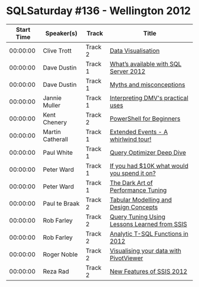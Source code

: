 # SQLSaturday #136 - Wellington 2012
Start Time|Speaker(s)|Track|Title
---|---|---|---
00:00:00|Clive Trott|Track 2|[Data Visualisation](11735.md)
00:00:00|Dave Dustin|Track 1|[What’s available with SQL Server 2012](12231.md)
00:00:00|Dave Dustin|Track 1|[Myths and misconceptions](12233.md)
00:00:00|Jannie Muller|Track 1|[Interpreting DMV's  practical uses](15751.md)
00:00:00|Kent Chenery|Track 2|[PowerShell for Beginners](18132.md)
00:00:00|Martin Catherall|Track 1|[Extended Events - A whirlwind tour!](19765.md)
00:00:00|Paul White|Track 1|[Query Optimizer Deep Dive](21883.md)
00:00:00|Peter Ward|Track 1|[If you had $10K what would you spend it on?](22054.md)
00:00:00|Peter Ward|Track 1|[The Dark Art of Performance Tuning](22055.md)
00:00:00|Paul te Braak|Track 2|[Tabular Modelling and Design Concepts](22377.md)
00:00:00|Rob Farley|Track 2|[Query Tuning Using Lessons Learned from SSIS](23214.md)
00:00:00|Rob Farley|Track 2|[Analytic T-SQL Functions in 2012](23217.md)
00:00:00|Roger Noble|Track 2|[Visualising  your data with PivotViewer](23414.md)
00:00:00|Reza Rad|Track 2|[New Features of SSIS 2012](8765.md)
